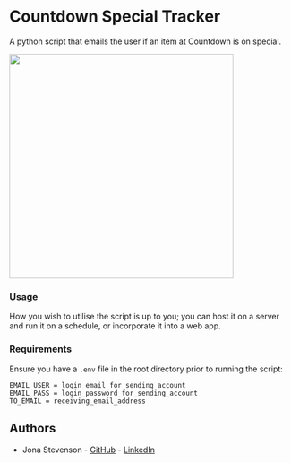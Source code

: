 # Countdown Special Tracker

A python script that emails the user if an item at Countdown is on special.

<img src="https://i.imgur.com/tzlDfQZ.png" width="400">

### Usage

How you wish to utilise the script is up to you; you can host it on a server and run it on a schedule, or incorporate it into a web app.

### Requirements

Ensure you have a `.env` file in the root directory prior to running the script:
```
EMAIL_USER = login_email_for_sending_account
EMAIL_PASS = login_password_for_sending_account
TO_EMAIL = receiving_email_address
```

## Authors

* Jona Stevenson - [GitHub](https://github.com/Jona-NZ) - [LinkedIn](https://www.linkedin.com/in/jona-stevenson-nz/)
